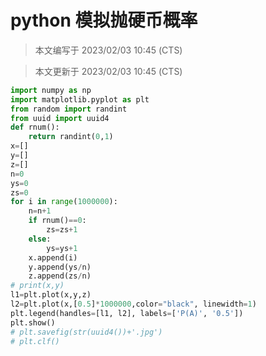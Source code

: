 # python 模拟抛硬币概率

> 本文编写于 2023/02/03 10:45 (CTS)

> 本文更新于 2023/02/03 10:45 (CTS)

```python
import numpy as np
import matplotlib.pyplot as plt
from random import randint
from uuid import uuid4
def rnum():
    return randint(0,1)
x=[]
y=[]
z=[]
n=0
ys=0
zs=0
for i in range(1000000):
    n=n+1
    if rnum()==0:
        zs=zs+1
    else:
        ys=ys+1
    x.append(i)
    y.append(ys/n)
    z.append(zs/n)
# print(x,y)
l1=plt.plot(x,y,z)
l2=plt.plot(x,[0.5]*1000000,color="black", linewidth=1)
plt.legend(handles=[l1, l2], labels=['P(A)', '0.5'])
plt.show()
# plt.savefig(str(uuid4())+'.jpg')
# plt.clf()

```

<script src="https://giscus.app/client.js"
    data-repo="liuzihaohao/liuzihaohao.github.io"
    data-repo-id="R_kgDOI3HDkw"
    data-category="Announcements"
    data-category-id="DIC_kwDOI3HDk84CT4T2"
    data-mapping="pathname"
    data-strict="1"
    data-reactions-enabled="1"
    data-emit-metadata="0"
    data-input-position="top"
    data-theme="preferred_color_scheme"
    data-lang="zh-CN"
    data-loading="lazy"
    crossorigin="anonymous"
    async>
</script>
